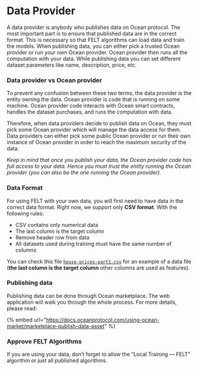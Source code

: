 # Data Provider

A data provider is anybody who publishes data on Ocean protocol. The most important part is to ensure that published data are in the correct format. This is necessary so that FELT algorithms can load data and train the models. When publishing data, you can either pick a trusted Ocean provider or run your own Ocean provider. Ocean provider then runs all the computation with your data.  While publishing data you can set different dataset parameters like name, description, price, etc.

### Data provider vs Ocean provider

To prevent any confusion between these two terms, the data provider is the entity owning the data. Ocean provider is code that is running on some machine. Ocean provider code interacts with Ocean smart contracts, handles the dataset purchases, and runs the computation with data.

Therefore, when data providers decide to publish data on Ocean, they must pick some Ocean provider which will manage the data access for them. Data providers can either pick some public Ocean provider or run their own instance of Ocean provider in order to reach the maximum security of the data.

_Keep in mind that once you publish your data, the Ocean provider code has full access to your data. Hence you must trust the entity running the Ocean provider (you can also be the one running the Ocean provider)._

### Data Format

For using FELT with your own data, you will first need to have data in the correct data format. Right now, we support only **CSV format**. With the following rules:

* CSV contains only numerical data
* The last column is the target column
* Remove header row from data
* All datasets used during training must have the same number of columns

You can check this file [`house-prices-part1.csv`](https://gist.github.com/Breta01/a8482d3cae0c257e9a7394ca72fdb281) for an example of a data file (**the last column is the target column** other columns are used as features).

### Publishing data

Publishing data can be done through Ocean marketplace. The web application will walk you through the whole process. For more details, please read:

{% embed url="https://docs.oceanprotocol.com/using-ocean-market/marketplace-publish-data-asset" %}

### Approve FELT Algorithms

If you are using your data, don’t forget to allow the “Local Training — FELT” algorithm or just all published algorithms.
